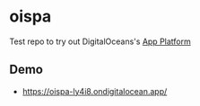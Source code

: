# oispa
Test repo to try out DigitalOceans's [App Platform](https://www.digitalocean.com/products/app-platform/)

## Demo
- https://oispa-ly4i8.ondigitalocean.app/
